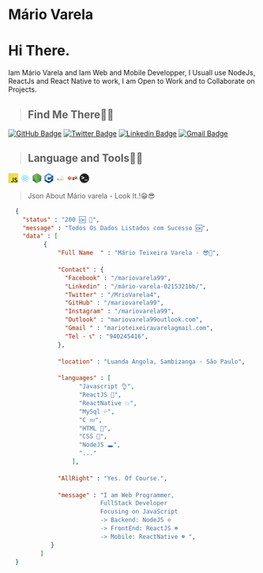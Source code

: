 # Mário Varela

# Hi There. 

Iam Mário Varela and Iam Web and Mobile Developper, I Usuall use NodeJs, ReactJs and React Native to work, I am Open to Work and to Collaborate on Projects.

> ## Find Me There🚀🚀

[![GitHub Badge](https://img.shields.io/badge/-mariovarela99-050342?style=flat-square&labelColor=050342&logo=github&logoColor=white&link=https://github.com/mariovarela99)](https://github.com/mariovarela99)
[![Twitter Badge](https://img.shields.io/badge/-@MrioVarela4-050342?style=flat-square&labelColor=050342&logo=twitter&logoColor=white&link=https://twitter.com/MrioVarela4)](https://twitter.com/MrioVarela4)
[![Linkedin Badge](https://img.shields.io/badge/-mariovarela99-050342?style=flat-square&logo=Linkedin&logoColor=white&link=https://www.linkedin.com/in/m%C3%A1rio-varela-0215321bb/)](https://www.linkedin.com/in/m%C3%A1rio-varela-0215321bb/) 
[![Gmail Badge](https://img.shields.io/badge/-marioteixeiravarela@gmail.com-050342?style=flat-square&logo=Gmail&logoColor=white&link=mailto:marioteixeiravarela@gmail.com)](mailto:marioteixeiravarela@gmail.com)


> ## Language and Tools🚀🚀

<code><img height="20" src="https://raw.githubusercontent.com/github/explore/80688e429a7d4ef2fca1e82350fe8e3517d3494d/topics/javascript/javascript.png"></code>
<code><img height="20" src="https://raw.githubusercontent.com/github/explore/80688e429a7d4ef2fca1e82350fe8e3517d3494d/topics/react/react.png"></code>
<code><img height="20" src="https://raw.githubusercontent.com/github/explore/80688e429a7d4ef2fca1e82350fe8e3517d3494d/topics/nodejs/nodejs.png"></code>
<code><img height="20" src="https://raw.githubusercontent.com/github/explore/80688e429a7d4ef2fca1e82350fe8e3517d3494d/topics/cpp/cpp.png"></code>
<code><img height="20" src="https://raw.githubusercontent.com/github/explore/80688e429a7d4ef2fca1e82350fe8e3517d3494d/topics/mysql/mysql.png"></code>
<code><img height="20" src="https://raw.githubusercontent.com/github/explore/80688e429a7d4ef2fca1e82350fe8e3517d3494d/topics/git/git.png"></code>
<code><img height="20" src="https://raw.githubusercontent.com/github/explore/80688e429a7d4ef2fca1e82350fe8e3517d3494d/topics/terminal/terminal.png"></code>

> Json About Mário varela - Look It.!😁😎
```json
  {
    "status" : "200 🆗 🚀",
    "message" : "Todos Os Dados Listados com Sucesso 🆗",
    "data" : [
          {
              "Full Name  " : "Mário Teixeira Varela - 😎🤙",

              "Contact" : {
                "Facebook" : "/mariovarela99",
                "Linkedin" : "/mário-varela-0215321bb/",
                "Twitter" : "/MrioVarela4",
                "GitHub" : "/mariovarela99",
                "Instagram" : "/mariovarela99",
                "Outlook" : "mariovarela99outlook.com",
                "Gmail " : "marioteixeiravarelagmail.com",
                "Tel - 📞" : "940245416",
              },

              "location" : "Luanda Angola, Sambizanga - São Paulo",

              "languages" : [
                    "Javascript 👌", 
                    "ReactJS 💢", 
                    "ReactNative 💥", 
                    "MySql 💦", 
                    "C 💤", 
                    "HTML 💨", 
                    "CSS 💫", 
                    "NodeJS 🕳", 
                    "..."
                  ],

              "AllRight" : "Yes. Of Course.",

              "message" : "I am Web Programmer, 
                          FullStack Developer 
                          Focusing on JavaScript 
                          -> Backend: NodeJS ✡
                          -> FrontEnd: ReactJS ☸
                          -> Mobile: ReactNative ☸ ",
            }
         ]
  }
 ```


